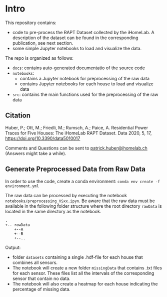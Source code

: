 # Intro

This repository contains:
- code to pre-process the RAPT Dataset collected by the iHomeLab. A description of the dataset can be found in the corresponding publication, see next section. 
- some simple Jupyter notebooks to load and visualize the data.

The repo is organized as follows:
- `docs`: contains auto-generated documentatio of the source code
- `notebooks`: 
    - contains a Jupyter notebook for preprocessing of the raw data
    - contains Jupyter notebooks for each house to load and visualize data
- `src`: contains the main functions used for the preprocessing of the raw data

## Citation 
Huber, P.; Ott, M.; Friedli, M.; Rumsch, A.; Paice, A. Residential Power Traces for Five Houses: The iHomeLab RAPT Dataset. Data 2020, 5, 17, <https://doi.org/10.3390/data5010017>

Comments and Questions can be sent to patrick.huber@ihomelab.ch (Answers might take a while).

## Generate Preprocessed Data from Raw Data

In order to use the code, create a conda environment: `conda env create -f environment.yml`

The raw data can be processed by executing the notebook `notebooks/preprocessing_VSxx.ipyn`. Be aware that the raw data
must be available in the following folder structure where the root directory `rawData` is located in the same directory as the notebook.

    .
    +-- rawData
        +--A
        +--B
        +--..

Output:
- folder `datasets` containing a single .hdf-file for each house that combines all sensors. 
- The notebook will create a new folder `missingData` that contains .txt files for each sensor. These files list
  all the intervals of the corresponding sensor that contain no data.
- The notebook will also create a heatmap for each house indicating the percentage of missing data. 


